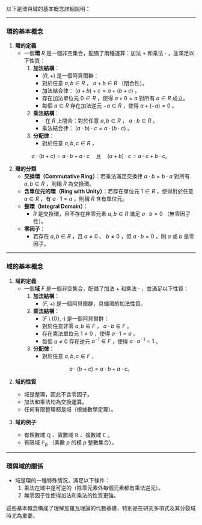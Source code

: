 以下是環與域的基本概念詳細說明：

---

### **環的基本概念**

1. **環的定義**  
   - 一個**環**  $`R`$  是一個非空集合，配備了兩種運算：加法  $`+`$  和乘法  $`\cdot`$ ，並滿足以下性質：
     1. **加法結構**：  
        -  $`(R, +)`$  是一個阿貝爾群：
          - 對於任意  $`a, b \in R`$ ， $`a + b \in R`$ （閉合性）。
          - 加法結合律： $`(a + b) + c = a + (b + c)`$ 。
          - 存在加法單位元  $`0 \in R`$ ，使得  $`a + 0 = a`$  對所有  $`a \in R`$  成立。
          - 每個  $`a \in R`$  存在加法逆元  $`-a \in R`$ ，使得  $`a + (-a) = 0`$ 。
     2. **乘法結構**：  
        -  $`\cdot`$  在  $`R`$  上閉合：對於任意  $`a, b \in R`$ ， $`a \cdot b \in R`$ 。
        - 乘法結合律： $`(a \cdot b) \cdot c = a \cdot (b \cdot c)`$ 。
     3. **分配律**：  
        - 對於任意  $`a, b, c \in R`$ ，
          
```math
a \cdot (b + c) = a \cdot b + a \cdot c \quad \text{且} \quad (a + b) \cdot c = a \cdot c + b \cdot c。
```


2. **環的分類**  
   - **交換環（Commutative Ring）**：若乘法滿足交換律  $`a \cdot b = b \cdot a`$  對所有  $`a, b \in R`$ ，則稱  $`R`$  為交換環。
   - **含單位元的環（Ring with Unity）**：若存在單位元  $`1 \in R`$ ，使得對於任意  $`a \in R`$ ，有  $`a \cdot 1 = a`$ ，則稱  $`R`$  含有單位元。
   - **整環（Integral Domain）**：
     -  $`R`$  是交換環，且不存在非零元素  $`a, b \in R`$  滿足  $`a \cdot b = 0`$ （無零因子性）。
   - **零因子**：
     - 若存在  $`a, b \in R`$ ，且  $`a \neq 0`$ 、 $`b \neq 0`$ ，但  $`a \cdot b = 0`$ ，則  $`a`$  或  $`b`$  是零因子。

---

### **域的基本概念**

1. **域的定義**  
   - 一個**域**  $`F`$  是一個非空集合，配備了加法  $`+`$  和乘法  $`\cdot`$ ，並滿足以下性質：
     1. **加法結構**：  
        -  $`(F, +)`$  是一個阿貝爾群，具備環的加法性質。
     2. **乘法結構**：  
        -  $`(F \setminus \{0\}, \cdot)`$  是一個阿貝爾群：
          - 對於任意非零  $`a, b \in F`$ ， $`a \cdot b \in F`$ 。
          - 存在乘法單位元  $`1 \neq 0`$ ，使得  $`a \cdot 1 = a`$ 。
          - 每個  $`a \neq 0`$  存在逆元  $`a^{-1} \in F`$ ，使得  $`a \cdot a^{-1} = 1`$ 。
     3. **分配律**：  
        - 對於任意  $`a, b, c \in F`$ ，
          
```math
a \cdot (b + c) = a \cdot b + a \cdot c。
```


2. **域的性質**  
   - 域是整環，因此不含零因子。
   - 加法和乘法均為交換運算。
   - 任何有限整環都是域（根據數學定理）。

3. **域的例子**  
   - 有理數域  $`\mathbb{Q}`$ 、實數域  $`\mathbb{R}`$ 、複數域  $`\mathbb{C}`$ 。
   - 有限域  $`\mathbb{F}_p`$ （素數  $`p`$  的模  $`p`$  整數集合）。

---

### **環與域的關係**
- 域是環的一種特殊情況，滿足以下條件：
  1. 乘法在域中是可逆的（除零元素外每個元素都有乘法逆元）。
  2. 無零因子性使得加法和乘法的性質更強。

這些基本概念構成了理解加羅瓦理論的代數基礎，特別是在研究多項式及其分裂域時尤為重要。